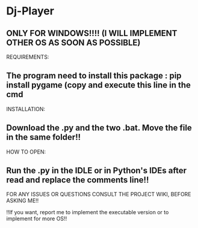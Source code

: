 # Dj-Player
ONLY FOR WINDOWS!!!! (I WILL IMPLEMENT OTHER OS AS SOON AS POSSIBLE)
--------------------------------------------------------------------------------------------------------------------------------------------------------------------------------
REQUIREMENTS:

The program need to install this package :
pip install pygame (copy and execute this line in the cmd
--------------------------------------------------------------------------------------------------------------------------------------------------------------------------------
INSTALLATION:

Download the .py and the two .bat.
Move the file in the same folder!!
--------------------------------------------------------------------------------------------------------------------------------------------------------------------------------
HOW TO OPEN:

Run the .py in the IDLE or in Python's IDEs after read and replace the comments line!!
--------------------------------------------------------------------------------------------------------------------------------------------------------------------------------
FOR ANY ISSUES OR QUESTIONS CONSULT THE PROJECT WIKI, BEFORE ASKING ME!!

!!If you want, report me to implement the executable version or to implement for more OS!!

